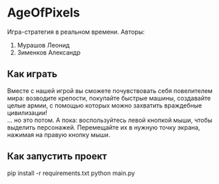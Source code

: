# AgeOfPixels
Игра-стратегия в реальном времени.
Авторы:
1. Мурашов Леонид
2. Зименков Александр

## Как играть
Вместе с нашей игрой вы сможете почувствовать себя повелителем мира: возводите крепости, покупайте быстрые машины, создавайте целые армии, с помощью которых можно захватить враждебные цивилизации!  
... но это потом. А пока: воспользуйтесь левой кнопкой мыши, чтобы выделить персонажей. Перемещайте их в нужную точку экрана, нажимая на правую кнопку мыши.

## Как запустить проект
pip install -r requirements.txt
python main.py
